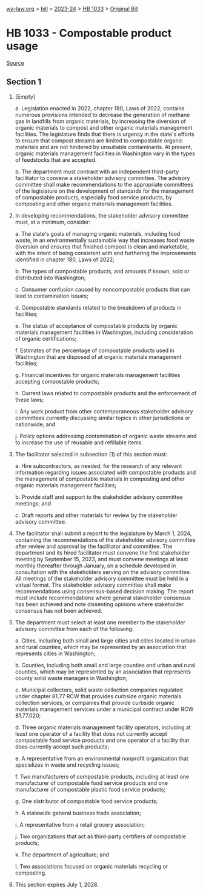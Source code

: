[wa-law.org](/) > [bill](/bill/) > [2023-24](/bill/2023-24/) > [HB 1033](/bill/2023-24/hb/1033/) > [Original Bill](/bill/2023-24/hb/1033/1/)

# HB 1033 - Compostable product usage

[Source](http://lawfilesext.leg.wa.gov/biennium/2023-24/Pdf/Bills/House%20Bills/1033.pdf)

## Section 1
1. [Empty]

    a. Legislation enacted in 2022, chapter 180, Laws of 2022, contains numerous provisions intended to decrease the generation of methane gas in landfills from organic materials, by increasing the diversion of organic materials to compost and other organic materials management facilities. The legislature finds that there is urgency in the state's efforts to ensure that compost streams are limited to compostable organic materials and are not hindered by unsuitable contaminants. At present, organic materials management facilities in Washington vary in the types of feedstocks that are accepted.

    b. The department must contract with an independent third-party facilitator to convene a stakeholder advisory committee. The advisory committee shall make recommendations to the appropriate committees of the legislature on the development of standards for the management of compostable products, especially food service products, by composting and other organic materials management facilities.

2. In developing recommendations, the stakeholder advisory committee must, at a minimum, consider:

    a. The state's goals of managing organic materials, including food waste, in an environmentally sustainable way that increases food waste diversion and ensures that finished compost is clean and marketable, with the intent of being consistent with and furthering the improvements identified in chapter 180, Laws of 2022;

    b. The types of compostable products, and amounts if known, sold or distributed into Washington;

    c. Consumer confusion caused by noncompostable products that can lead to contamination issues;

    d. Compostable standards related to the breakdown of products in facilities;

    e. The status of acceptance of compostable products by organic materials management facilities in Washington, including consideration of organic certifications;

    f. Estimates of the percentage of compostable products used in Washington that are disposed of at organic materials management facilities;

    g. Financial incentives for organic materials management facilities accepting compostable products;

    h. Current laws related to compostable products and the enforcement of these laws;

    i. Any work product from other contemporaneous stakeholder advisory committees currently discussing similar topics in other jurisdictions or nationwide; and

    j. Policy options addressing contamination of organic waste streams and to increase the use of reusable and refillable items.

3. The facilitator selected in subsection (1) of this section must:

    a. Hire subcontractors, as needed, for the research of any relevant information regarding issues associated with compostable products and the management of compostable materials in composting and other organic materials management facilities;

    b. Provide staff and support to the stakeholder advisory committee meetings; and

    c. Draft reports and other materials for review by the stakeholder advisory committee.

4. The facilitator shall submit a report to the legislature by March 1, 2024, containing the recommendations of the stakeholder advisory committee after review and approval by the facilitator and committee. The department and its hired facilitator must convene the first stakeholder meeting by September 15, 2023, and must convene meetings at least monthly thereafter through January, on a schedule developed in consultation with the stakeholders serving on the advisory committee. All meetings of the stakeholder advisory committee must be held in a virtual format. The stakeholder advisory committee shall make recommendations using consensus-based decision making. The report must include recommendations where general stakeholder consensus has been achieved and note dissenting opinions where stakeholder consensus has not been achieved.

5. The department must select at least one member to the stakeholder advisory committee from each of the following:

    a. Cities, including both small and large cities and cities located in urban and rural counties, which may be represented by an association that represents cities in Washington;

    b. Counties, including both small and large counties and urban and rural counties, which may be represented by an association that represents county solid waste managers in Washington;

    c. Municipal collectors, solid waste collection companies regulated under chapter 81.77 RCW that provides curbside organic materials collection services, or companies that provide curbside organic materials management services under a municipal contract under RCW 81.77.020;

    d. Three organic materials management facility operators, including at least one operator of a facility that does not currently accept compostable food service products and one operator of a facility that does currently accept such products;

    e. A representative from an environmental nonprofit organization that specializes in waste and recycling issues;

    f. Two manufacturers of compostable products, including at least one manufacturer of compostable food service products and one manufacturer of compostable plastic food service products;

    g. One distributor of compostable food service products;

    h. A statewide general business trade association;

    i. A representative from a retail grocery association;

    j. Two organizations that act as third-party certifiers of compostable products;

    k. The department of agriculture; and

    l. Two associations focused on organic materials recycling or composting.

6. This section expires July 1, 2028.
